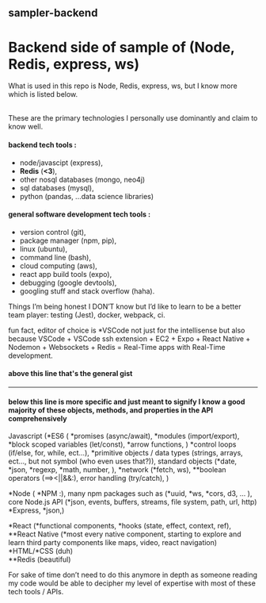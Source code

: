 ## sampler-backend
# Backend side of sample of (Node, Redis, express, ws)
What is used in this repo is Node, Redis, express, ws, but I know more which is listed below.
<br/>
<br/>

These are the primary technologies I personally use dominantly and claim to know well.

#### backend tech tools :
* node/javascipt (express), 
* **Redis** (**<3**),
* other nosql databases (mongo, neo4j)
* sql databases (mysql), 
* python (pandas, ...data science libraries)

#### general software development tech tools : 
* version control (git), 
* package manager (npm, pip), 
* linux (ubuntu),
* command line (bash), 
* cloud computing (aws), 
* react app build tools (expo), 
* debugging (google devtools), 
* googling stuff and stack overflow (haha).

Things I’m being honest I DON’T know but I’d like to learn to be a better team player: testing (Jest), docker, webpack, ci.

fun fact, editor of choice is *VSCode not just for the intellisense but also because VSCode + VSCode ssh extension + EC2 + Expo + React Native + Nodemon + Websockets + Redis = Real-Time apps with Real-Time development.

#### above this line that's the general gist 
---
#### below this line is more specific and just meant to signify I know a good majority of these objects, methods, and properties in the API comprehensively

Javascript (*ES6 ( *promises (async/await), *modules (import/export), *block scoped variables (let/const), *arrow functions, ) *control loops (if/else, for, while, ect…), *primitive objects / data types (strings, arrays, ect…, but not symbol (who even uses that?)), standard objects (*date, *json, *regexp, *math, number, ), *network (*fetch, ws), **boolean operators (==><||&&:), error handling (try/catch), )

*Node ( *NPM :), many npm packages such as (*uuid, *ws, *cors, d3, … ), core Node.js API (*json, events, buffers, streams, file system, path, url, http) *Express, *json,)


*React (*functional components, *hooks (state, effect, context, ref),
**React Native (*most every native component, starting to explore and learn third party components like maps, video, react navigation) 
*HTML/*CSS (duh)
<br/>
**Redis (beautiful)

For sake of time don’t need to do this anymore in depth as someone reading my code would be able to decipher my level of expertise with most of these tech tools / APIs.
